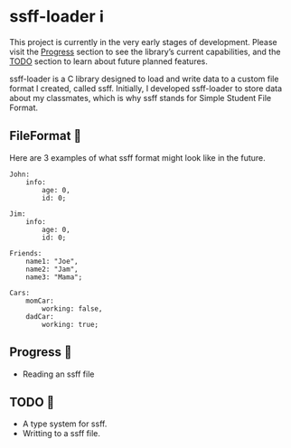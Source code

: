# ssff-loader ℹ️

This project is currently in the very early stages of development. Please visit the [Progress](https://github.com/Nongtajkrub/ssff-loader#progress-) section to see the library’s current capabilities, and the [TODO](https://github.com/Nongtajkrub/ssff-loader#TODO-) section to learn about future planned features.

ssff-loader is a C library designed to load and write data to a custom file format I created, called ssff. Initially, I developed ssff-loader to store data about my classmates, which is why ssff stands for Simple Student File Format.

## FileFormat 📁

Here are 3 examples of what ssff format might look like in the future.

```
John:
    info:
        age: 0,
        id: 0;

Jim:
    info:
        age: 0,
        id: 0;
```

```
Friends:
    name1: "Joe",
    name2: "Jam",
    name3: "Mama";
```

```
Cars:
    momCar:
        working: false,
    dadCar:
        working: true;
```

## Progress 🗿

* Reading an ssff file

## TODO 🥅

* A type system for ssff.
* Writting to a ssff file.
